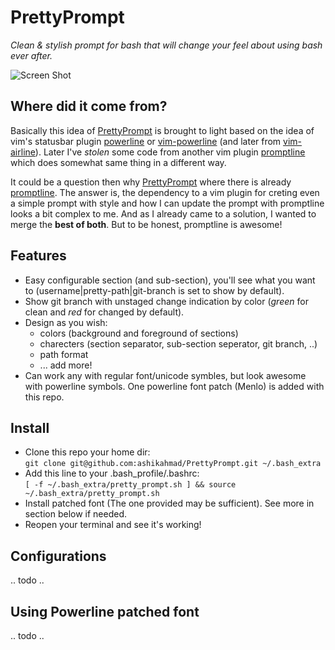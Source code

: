 # PrettyPrompt
*Clean & stylish prompt for bash that will change your feel about using bash ever after.* 

![Screen Shot](https://github.com/ashikahmad/PrettyPrompt/wiki/screen_shot.png)

## Where did it come from?
Basically this idea of [PrettyPrompt] is brought to light based on the idea of vim's statusbar plugin [powerline] or [vim-powerline] (and later from [vim-airline]). Later I've *stolen* some code from another vim plugin [promptline] which does somewhat same thing in a different way.

It could be a question then why [PrettyPrompt] where there is already [promptline]. The answer is, the dependency to a vim plugin for creting even a simple prompt with style and how I can update the prompt with promptline looks a bit complex to me. And as I already came to a solution, I wanted to merge the **best of both**. But to be honest, promptline is awesome!

## Features

*  Easy configurable section (and sub-section), you'll see what you want to (username|pretty-path|git-branch is set to show by default).
*  Show git branch with unstaged change indication by color (*green* for clean and *red* for changed by default).
*  Design as you wish: 
    *  colors (background and foreground of sections)
    *  charecters (section separator, sub-section seperator, git branch, ..)
    *  path format
    *  ... add more!
*  Can work any with regular font/unicode symbles, but look awesome with powerline symbols. One powerline font patch (Menlo) is added with this repo.

## Install

* Clone this repo your home dir: <br/>
   `git clone git@github.com:ashikahmad/PrettyPrompt.git ~/.bash_extra`
* Add this line to your .bash_profile/.bashrc:<br/>
   `[ -f ~/.bash_extra/pretty_prompt.sh ] && source ~/.bash_extra/pretty_prompt.sh`
* Install patched font (The one provided may be sufficient). See more in section below if needed.
* Reopen your terminal and see it's working!

## Configurations

.. todo ..

## Using Powerline patched font

.. todo ..


[vim-airline]:   https://github.com/bling/vim-airline
[vim-powerline]: https://github.com/Lokaltog/vim-powerline
[powerline]:     https://github.com/Lokaltog/powerline
[promptline]:    https://github.com/edkolev/promptline.vim
[PrettyPrompt]:  https://github.com/ashikahmad/PrettyPrompt  
